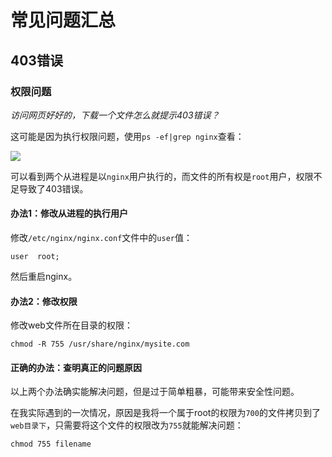 # 常见问题汇总
## 403错误

### 权限问题

*访问网页好好的，下载一个文件怎么就提示403错误？*

这可能是因为执行权限问题，使用`ps -ef|grep nginx`查看：

![](Pasted%20image%2020231110195336.png)

可以看到两个从进程是以`nginx`用户执行的，而文件的所有权是`root`用户，权限不足导致了403错误。

#### 办法1：修改从进程的执行用户

修改`/etc/nginx/nginx.conf`文件中的`user`值：

```
user  root;
```

然后重启nginx。
#### 办法2：修改权限

修改web文件所在目录的权限：

```
chmod -R 755 /usr/share/nginx/mysite.com
```

#### 正确的办法：查明真正的问题原因

以上两个办法确实能解决问题，但是过于简单粗暴，可能带来安全性问题。

在我实际遇到的一次情况，原因是我将一个属于root的权限为`700`的文件拷贝到了`web目录下`，只需要将这个文件的权限改为`755`就能解决问题：

```
chmod 755 filename
```
